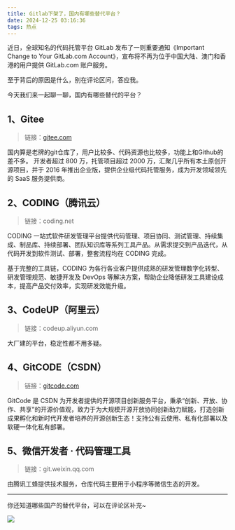 ```yaml
---
title: Gitlab下架了，国内有哪些替代平台？
date: 2024-12-25 03:16:36
tags: 热点
---
```



近日，全球知名的代码托管平台 GitLab 发布了一则重要通知《Important Change to Your GitLab.com Account》，宣布将不再为位于中国大陆、澳门和香港的用户提供 GitLab.com 账户服务。

至于背后的原因是什么，别在评论区问，答应我。

今天我们来一起聊一聊，国内有哪些替代的平台？


## 1、Gitee

> 链接：[gitee.com](https://gitee.com/CoderWanFeng/python-office)

国内算是老牌的git仓库了，用户比较多、代码资源也比较多，功能上和Github的差不多。 开发者超过 800 万，托管项目超过 2000 万，汇聚几乎所有本土原创开源项目，并于 2016 年推出企业版，提供企业级代码托管服务，成为开发领域领先的 SaaS 服务提供商。

## 2、CODING（腾讯云）

> 链接：coding.net

CODING 一站式软件研发管理平台提供代码管理、项目协同、测试管理、持续集成、制品库、持续部署、团队知识库等系列工具产品。从需求提交到产品迭代，从代码开发到软件测试、部署，整套流程均在 CODING 完成。

基于完整的工具链，CODING 为各行各业客户提供成熟的研发管理数字化转型、研发管理规范、敏捷开发及 DevOps 等解决方案，帮助企业降低研发工具建设成本，提高产品交付效率，实现研发效能升级。

## 3、CodeUP（阿里云）

> 链接：codeup.aliyun.com

大厂建的平台，稳定性都不用多疑。

## 4、GitCODE（CSDN）

> 链接：[gitcode.com](https://gitcode.com/CoderWanFeng1/python-office/overview)

GitCode 是 CSDN 为开发者提供的开源项目创新服务平台，秉承“创新、开放、协作、共享”的开源价值观，致力于为大规模开源开放协同创新助力赋能，打造创新成果孵化和新时代开发者培养的开源创新生态！支持公有云使用、私有化部署以及软硬一体化私有部署。

## 5、微信开发者 · 代码管理工具

> 链接：git.weixin.qq.com

由腾讯工蜂提供技术服务，仓库代码主要用于小程序等微信生态的开发。

-----

你还知道哪些国产的替代平台，可以在评论区补充~

![](https://cos.python-office.com/ads/gzh/sub-py.jpg)
